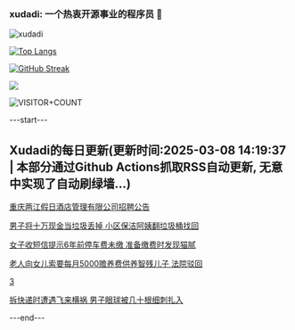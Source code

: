 ### xudadi: 一个热衷开源事业的程序员 👋

![xudadi](https://github-readme-stats-git-masterorgs-github-readme-stats-team.vercel.app/api?username=xudadi)

[![Top Langs](https://github-readme-stats.vercel.app/api/top-langs/?username=xudadi)](https://github.com/anuraghazra/github-readme-stats)

[![GitHub Streak](https://streak-stats.demolab.com?user=xudadi&locale=zh_Hans)](https://git.io/streak-stats)

![](https://raw.githubusercontent.com/xudadi/xudadi/main/assets/github-contribution-grid-snake.svg)

![VISITOR+COUNT](https://komarev.com/ghpvc/?username=xudadi&label=VISITOR+COUNT)


---start---

## Xudadi的每日更新(更新时间:2025-03-08 14:19:37 | 本部分通过Github Actions抓取RSS自动更新, 无意中实现了自动刷绿墙...)

[重庆两江假日酒店管理有限公司招聘公告](https://www.gongkaoleida.com/article/2313858)

[男子将十万现金当垃圾丢掉 小区保洁阿姨翻垃圾桶找回](https://m.163.com/news/article/JQ45BQPU0001899O.html)

[女子收短信提示6年前停车费未缴 准备缴费时发现猫腻](https://m.163.com/news/article/JQ2VC214051492LM.html)

[老人向女儿索要每月5000赡养费供养智残儿子 法院驳回](https://m.163.com/news/article/JQ2QJ9B90514EGPO.html)

[3](https://m.163.com/touch/news/sub/domestic)

[拆快递时遭遇飞来横祸 男子眼球被几十根细刺扎入](https://m.163.com/news/article/JQ29KSIJ0514R9OJ.html)

---end---
